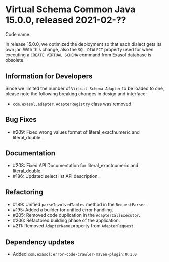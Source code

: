 # Virtual Schema Common Java 15.0.0, released 2021-02-??

Code name: 

In release 15.0.0, we optimized the deployment so that each dialect gets its own jar. With this change, also the `SQL_DIALECT` property used for when executing a `CREATE VIRTUAL SCHEMA` command from Exasol database is obsolete.

## Information for Developers

Since we limited the number of `Virtual Schema Adapter` to be loaded to one, please note the following breaking changes in
design and interface:

* `com.exasol.adapter.AdapterRegistry` class was removed.

## Bug Fixes

* #209: Fixed wrong values format of literal_exactnumeric and literal_double.

## Documentation

* #208: Fixed API Documentation for literal_exactnumeric and literal_double.
* #186: Updated select list API description.

## Refactoring

* #189: Unified `parseInvolvedTables` method in the `RequestParser`.
* #195: Added a builder for unified error handling.
* #205: Removed code duplication in the `AdapterCallExecutor`.
* #206: Refactored building phase of the application.
* #211: Removed `AdapterName` property from `AdapterRequest`.

## Dependency updates

* Added `com.exasol:error-code-crawler-maven-plugin:0.1.0`